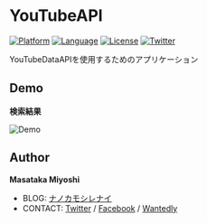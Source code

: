 # YouTubeAPI

[![Platform](http://img.shields.io/badge/platform-ios-blue.svg?style=flat
)](https://developer.apple.com/iphone/index.action)
[![Language](http://img.shields.io/badge/language-swift-brightgreen.svg?style=flat
)](https://developer.apple.com/swift)
[![License](http://img.shields.io/badge/license-MIT-lightgrey.svg?style=flat
)](http://mit-license.org)
[![Twitter](https://img.shields.io/badge/twitter-@mm_manome-blue.svg?style=flat)](https://twitter.com/mm_manome)

YouTubeDataAPIを使用するためのアプリケーション

## Demo
**検索結果**

![Demo](https://user-images.githubusercontent.com/12792235/36058484-a3ffc3b4-0e64-11e8-8a35-cb3fa0ef4f67.png)

## Author
**Masataka Miyoshi**

- BLOG: [ナノカモシレナイ](http://minout.net/)
- CONTACT: [Twitter](https://twitter.com/mm_manome) / [Facebook](https://www.facebook.com/mmmanome) / [Wantedly](https://www.wantedly.com/users/17788878)

